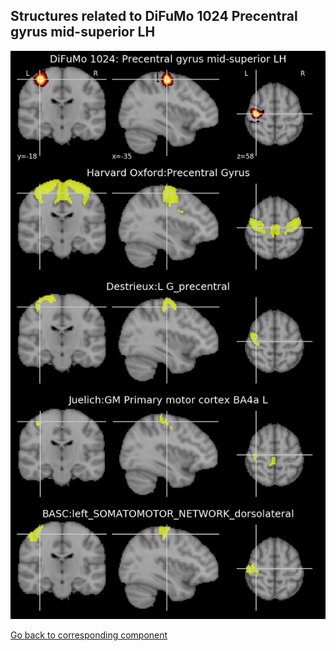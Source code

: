 


## Structures related to DiFuMo 1024 Precentral gyrus mid-superior LH

![234](234.jpg "Structures related to DiFuMo 1024 Precentral gyrus mid-superior LH")

[Go back to corresponding component](https://parietal-inria.github.io/DiFuMo/1024/html/234.html)